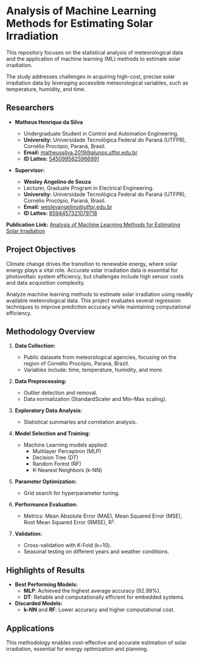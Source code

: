 # Analysis of Machine Learning Methods for Estimating Solar Irradiation

This repository focuses on the statistical analysis of meteorological data and the application of machine learning (ML) methods to estimate solar irradiation. 

The study addresses challenges in acquiring high-cost, precise solar irradiation data by leveraging accessible meteorological variables, such as temperature, humidity, and time.

## Researchers  

- **Matheus Henrique da Silva**  
  - Undergraduate Student in Control and Automation Engineering.  
  - **University:** Universidade Tecnológica Federal do Paraná (UTFPR), Cornélio Procópio, Paraná, Brasil.  
  - **Email:** matheussilva.2019@alunos.utfpr.edu.br  
  - **ID Lattes:** [5450995625966991](http://lattes.cnpq.br/5450995625966991)

- **Supervisor:**  
  - **Wesley Angelino de Souza**  
  - Lecturer, Graduate Program in Electrical Engineering.  
  - **University:** Universidade Tecnológica Federal do Paraná (UTFPR), Cornélio Procópio, Paraná, Brasil.  
  - **Email:** wesleyangelino@utfpr.edu.br  
  - **ID Lattes:** [8594457321079718](http://lattes.cnpq.br/8594457321079718)

**Publication Link:** [Analysis of Machine Learning Methods for Estimating Solar Irradiation](https://www.researchgate.net/publication/375890910_Analysis_of_Machine_Learning_Methods_for_Estimating_Solar_Irradiation)

## Project Objectives

Climate change drives the transition to renewable energy, where solar energy plays a vital role. Accurate solar irradiation data is essential for photovoltaic system efficiency, but challenges include high sensor costs and data acquisition complexity.  

Analyze machine learning methods to estimate solar irradiation using readily available meteorological data. This project evaluates several regression techniques to improve prediction accuracy while maintaining computational efficiency.

## Methodology Overview

1. **Data Collection:**  
   - Public datasets from meteorological agencies, focusing on the region of Cornélio Procópio, Paraná, Brazil.  
   - Variables include: time, temperature, humidity, and more.

2. **Data Preprocessing:**  
   - Outlier detection and removal.  
   - Data normalization (StandardScaler and Min-Max scaling).  

3. **Exploratory Data Analysis:**  
   - Statistical summaries and correlation analysis.  

4. **Model Selection and Training:**  
   - Machine Learning models applied:  
     - Multilayer Perceptron (MLP)  
     - Decision Tree (DT)  
     - Random Forest (RF)  
     - K-Nearest Neighbors (k-NN)  

5. **Parameter Optimization:**  
   - Grid search for hyperparameter tuning.

6. **Performance Evaluation:**  
   - Metrics: Mean Absolute Error (MAE), Mean Squared Error (MSE), Root Mean Squared Error (RMSE), R².  

7. **Validation:**  
   - Cross-validation with K-Fold (k=10).  
   - Seasonal testing on different years and weather conditions.

## Highlights of Results

- **Best Performing Models:**  
  - **MLP**: Achieved the highest average accuracy (92.99%).  
  - **DT**: Reliable and computationally efficient for embedded systems.  
- **Discarded Models:**  
  - **k-NN** and **RF**: Lower accuracy and higher computational cost.  

## Applications  

This methodology enables cost-effective and accurate estimation of solar irradiation, essential for energy optimization and planning.